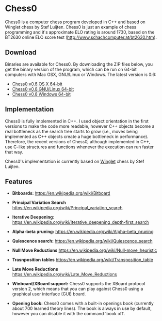 # Chess0
Chess0 is a computer chess program developed in C++ and based on Winglet chess
by Stef Luijten. Chess0 is just an example of chess programming and it's
approximate ELO rating is around 1730, based on the BT2630 online ELO score test
(http://www.schachcomputer.at/bt2630.htm).


## Download
Binaries are available for Chess0. By downloading the ZIP files below, you get
the binary version of the program, which can be run on 64-bit computers with Mac
OSX, GNU/Linux or Windows. The latest version is 0.6:
- [Chess0 v0.6 OS X 64-bit](https://db.tt/oDCSFVlg)
- [Chess0 v0.6 GNU/Linux 64-bit](https://db.tt/PySyL47x)
- [Chess0 v0.6 Windows 64-bit](https://db.tt/KohKED52)


## Implementation
Chess0 is fully implemented in C++. I used object orientation in the first
versions to make the code more readable, however C++ objects become a real
bottleneck as the search tree starts to grow (i.e., moves being implemented as
C++ objects create a huge bottleneck in performance). Therefore, the recent
versions of Chess0, although implemented in C++, use C-like structures and
functions whenever the execution can run faster that way.

Chess0's implementation is currently based on
[Winglet](http://aghaznawi.comuf.com/computer%20chess/winglet/) chess by Stef Luijten.



## Features
- **Bitboards:** 
  https://en.wikipedia.org/wiki/Bitboard

- **Principal Variation Search** 
  https://en.wikipedia.org/wiki/Principal_variation_search

- **Iterative Deepening**:
  https://en.wikipedia.org/wiki/Iterative_deepening_depth-first_search

- **Alpha-beta pruning:**
  https://en.wikipedia.org/wiki/Alpha–beta_pruning
 
- **Quiescence search:**
  https://en.wikipedia.org/wiki/Quiescence_search

- **Null Move Reductions** 
  https://en.wikipedia.org/wiki/Null-move_heuristic

- **Trasnposition tables** 
  https://en.wikipedia.org/wiki/Transposition_table

- **Late Move Reductions** 
  https://en.wikipedia.org/wiki/Late_Move_Reductions

- **Winboard/XBoard support:** Chess0 supports the XBoard protocol version 2, which means
  that you can play against Chess0 using a graphical user interface (GUI) board.

- **Opening book:** Chess0 comes with a built-in openings book (currently about
  700 learned theory lines). The book is always in use by default, however you
  can disable it with the command 'book off'.
